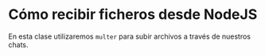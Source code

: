 # Cómo recibir ficheros desde NodeJS

En esta clase utilizaremos `multer` para subir archivos a través de nuestros chats.
